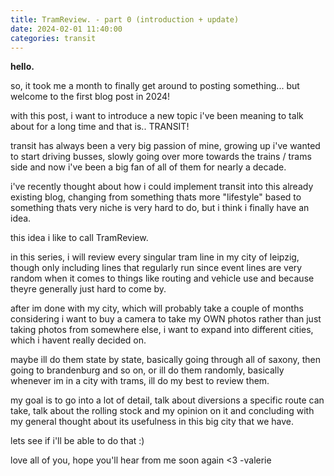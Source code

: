 ```yaml
---
title: TramReview. - part 0 (introduction + update)
date: 2024-02-01 11:40:00
categories: transit
---
```


**hello.**

so, it took me a month to finally get around to posting something... but welcome to the first blog post in 2024!

with this post, i want to introduce a new topic i've been meaning to talk about for a long time and that is.. TRANSIT!

transit has always been a very big passion of mine, growing up i've wanted to start driving busses, slowly going over more towards
the trains / trams side and now i've been a big fan of all of them for nearly a decade.

i've recently thought about how i could implement transit into this already existing blog, changing from something thats more
"lifestyle" based to something thats very niche is very hard to do, but i think i finally have an idea.

this idea i like to call TramReview.

in this series, i will review every singular tram line in my city of leipzig, though only including lines that regularly run since event lines are very random when it comes to things like routing and vehicle use and because theyre generally just hard to come by.

after im done with my city, which will probably take a couple of months considering i want to buy a camera to take my OWN photos rather than just taking photos from somewhere else,
i want to expand into different cities, which i havent really decided on.

maybe ill do them state by state, basically going through all of saxony, then going to brandenburg and so on, or ill do them randomly, basically whenever im in a city with trams, ill do my best to review them.


my goal is to go into a lot of detail, talk about diversions a specific route can take, talk about the rolling stock and my opinion on it and concluding with my general thought about its usefulness in this big city that we have.

lets see if i'll be able to do that :)


love all of you, hope you'll hear from me soon again <3
-valerie
